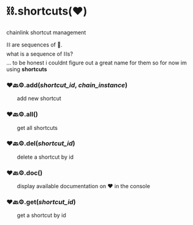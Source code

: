 # ⛓️.shortcuts(❤️)
chainlink shortcut management  

⛓️ are sequences of 🔗.  
what is a sequence of ⛓️s?  
... to be honest i couldnt figure out a great name for them so for now im using **shortcuts**

### ❤️🔙⚙️.add(*shortcut_id*, *chain_instance*)
&nbsp;&nbsp;&nbsp;&nbsp;&nbsp;&nbsp;&nbsp;add new shortcut


### ❤️🔙⚙️.all()
&nbsp;&nbsp;&nbsp;&nbsp;&nbsp;&nbsp;&nbsp;get all shortcuts


### ❤️🔙⚙️.del(*shortcut_id*)  
&nbsp;&nbsp;&nbsp;&nbsp;&nbsp;&nbsp;&nbsp;delete a shortcut by id


### ❤️🔙⚙️.doc()
&nbsp;&nbsp;&nbsp;&nbsp;&nbsp;&nbsp;&nbsp;display available documentation on ❤️ in the console


### ❤️🔙⚙️.get(*shortcut_id*)
&nbsp;&nbsp;&nbsp;&nbsp;&nbsp;&nbsp;&nbsp;get a shortcut by id
